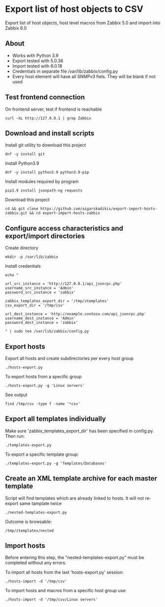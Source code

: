 # Export list of host objects to CSV

Export list of host objects, host level macros from Zabbix 5.0 and import into Zabbix 6.0

## About

* Works with Python 3.9
* Export tested with 5.0.36
* Import tested with 6.0.18
* Credentials in separate file /var/lib/zabbix/config.py
* Every host element will have all SNMPv3 fiels. They will be blank if not used

## Test frontend connection

On frontend server, test if frontend is reachable
```
curl -kL http://127.0.0.1 | grep Zabbix
```

## Download and install scripts

Install git utility to download this project
```
dnf -y install git
```

Install Python3.9
```
dnf -y install python3.9 python3.9-pip
```

Install modules required by program
```
pip3.9 install jsonpath-ng requests
```

Download this project
```
cd && git clone https://github.com/aigarskadikis/export-import-hosts-zabbix.git && cd export-import-hosts-zabbix
```

## Configure access characteristics and export/import directories

Create directory
```
mkdir -p /var/lib/zabbix
```

Install credentials
```
echo "

url_src_instance = 'http://127.0.0.1/api_jsonrpc.php'
username_src_instance = 'Admin'
password_src_instance = 'zabbix'

zabbix_templates_export_dir = '/tmp/ztemplates'
csv_export_dir = '/tmp/csv'

url_dest_instance = 'http://example.contoso.com/api_jsonrpc.php'
username_dest_instance = 'Admin'
password_dest_instance = 'zabbix'

" | sudo tee /var/lib/zabbix/config.py
```

## Export hosts

Export all hosts and create subdirectories per every host group
```
./hosts-export.py
```

To export hosts from a specific group
```
./hosts-export.py -g 'Linux servers'
```

See output
```
find /tmp/csv -type f -name '*csv'
```

## Export all templates individually

Make sure 'zabbix_templates_export_dir' has been specified in config.py. Then run:

```
./templates-export.py
```

To export a specific template group:
```
./templates-export.py -g 'Templates/Databases'
```

## Create an XML template archive for each master template

Script will find templates which are already linked to hosts. It will not re-export same tamplate twice
```
./nested-templates-export.py
```

Outcome is browsable:
```
/tmp/ztemplates/nested
```

## Import hosts

Before entering this step, the "nested-templates-export.py" must be completed without any errors.

To import all hosts from the last 'hosts-export.py' session:
```
./hosts-import -d '/tmp/csv'
```

To import hosts and macros from a specific host group use:
```
./hosts-import -d '/tmp/csv/Linux servers'
```

